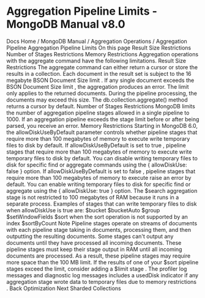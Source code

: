 # Aggregation Pipeline Limits - MongoDB Manual v8.0


Docs Home / MongoDB Manual / Aggregation Operations / Aggregation Pipeline Aggregation Pipeline Limits On this page Result Size Restrictions Number of Stages Restrictions Memory Restrictions Aggregation operations with the aggregate command have the
following limitations. Result Size Restrictions The aggregate command can either return a cursor or store
the results in a collection. Each document in the result set is subject
to the 16 megabyte BSON Document Size limit . If any single document exceeds the BSON Document Size
limit , the aggregation produces an error. The
limit only applies to the returned documents. During the pipeline
processing, the documents may exceed this size. The db.collection.aggregate() method returns a cursor by default. Number of Stages Restrictions MongoDB limits the number of aggregation pipeline stages allowed in a single
pipeline to 1000. If an aggregation pipeline exceeds the stage limit before or after being parsed,
you receive an error. Memory Restrictions Starting in MongoDB 6.0, the allowDiskUseByDefault parameter controls whether pipeline stages that require more than 100
megabytes of memory to execute write temporary files to disk by
default. If allowDiskUseByDefault is set to true , pipeline
stages that require more than 100 megabytes of memory to execute
write temporary files to disk by default. You can disable writing
temporary files to disk for specific find or aggregate commands using the { allowDiskUse: false } option. If allowDiskUseByDefault is set to false , pipeline
stages that require more than 100 megabytes of memory to execute
raise an error by default. You can enable writing temporary files to
disk for specific find or aggregate using
the { allowDiskUse: true } option. The $search aggregation stage is not restricted to
100 megabytes of RAM because it runs in a separate process. Examples of stages that can write temporary files to disk when allowDiskUse is true are: $bucket $bucketAuto $group $setWindowFields $sort when the sort operation is not supported by an
index $sortByCount Note Pipeline stages operate on streams of documents with each pipeline
stage taking in documents, processing them, and then outputting the
resulting documents. Some stages can't output any documents until they have processed all
incoming documents. These pipeline stages must keep their stage
output in RAM until all incoming documents are processed. As a
result, these pipeline stages may require more space than the 100 MB
limit. If the results of one of your $sort pipeline stages exceed
the limit, consider adding a $limit stage . The profiler log messages and diagnostic log
messages includes a usedDisk indicator if any aggregation stage wrote data to temporary files due
to memory restrictions . Back Optimization Next Sharded Collections
